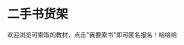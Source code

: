 # 二手书货架

欢迎浏览可索取的教材，点击"我要索书"即可匿名报名！哈哈哈

<div id="bookshelf"></div>

<script src="/bookshelf.js"></script> 